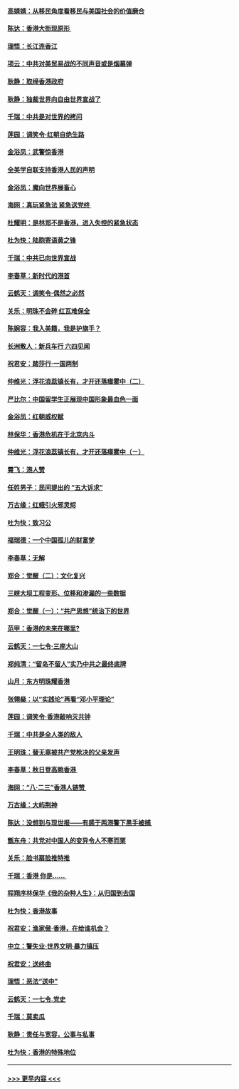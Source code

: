 #### [高婧婧：从移民角度看移民与美国社会的价值磨合](../pages/nsc993/n11495757.md?t=09031844) 
#### [陈达：香港大街现原形 ](../pages/nsc993/n11495441.md?t=09031844) 
#### [理悟：长江连香江](../pages/nsc993/n11495377.md?t=09031844) 
#### [项云：中共对美贸易战的不同声音或是烟幕弹](../pages/nsc993/n11494929.md?t=09031844) 
#### [耿静：取缔香港政府](../pages/nsc993/n11494218.md?t=09031844) 
#### [耿静：独裁世界向自由世界宣战了](../pages/nsc993/n11494190.md?t=09031844) 
#### [千瑞：中共是对世界的拷问](../pages/nsc993/n11493021.md?t=09031844) 
#### [莲园：调笑令‧红朝自绝生路](../pages/nsc993/n11493011.md?t=09031844) 
#### [金浴凤：武警惊香港](../pages/nsc993/n11492994.md?t=09031844) 
#### [全美学自联支持香港人民的声明](../pages/nsc993/n11492630.md?t=09031844) 
#### [金浴凤：魔向世界展畜心](../pages/nsc993/n11492599.md?t=09031844) 
#### [海网：真玩紧急法 紧急送党终 ](../pages/nsc993/n11492535.md?t=09031844) 
#### [杜耀明：是林郑不是香港，进入失控的紧急状态](../pages/nsc993/n11491420.md?t=09031844) 
#### [吐为快：陆胞寄语黄之锋](../pages/nsc993/n11491117.md?t=09031844) 
#### [千瑞：中共已向世界宣战](../pages/nsc993/n11490123.md?t=09031844) 
#### [李春草：新时代的港首](../pages/nsc993/n11489864.md?t=09031844) 
#### [云鹤天：调笑令·偶然之必然](../pages/nsc993/n11489701.md?t=09031844) 
#### [关乐：明珠不会碎 红瓦难保全](../pages/nsc993/n11489647.md?t=09031844) 
#### [陈婉容：我入美籍，我是护旗手？](../pages/nsc993/n11487908.md?t=09031844) 
#### [长洲散人：新兵车行 六四见闻](../pages/nsc993/n11487729.md?t=09031844) 
#### [祝君安：踏莎行‧一国两制](../pages/nsc993/n11487699.md?t=09031844) 
#### [仲维光：浮花浪蕊镇长有，才开还落瘴雾中（二）](../pages/nsc993/n11483286.md?t=09031844) 
#### [严比尔：中国留学生正展现中国形象最血色一面](../pages/nsc993/n11485145.md?t=09031844) 
#### [金浴凤：红朝威权赋](../pages/nsc993/n11485191.md?t=09031844) 
#### [林保华：香港危机在于北京内斗](../pages/nsc993/n11484593.md?t=09031844) 
#### [仲维光：浮花浪蕊镇长有，才开还落瘴雾中（ㄧ）](../pages/nsc993/n11483259.md?t=09031844) 
#### [霄飞：港人赞](../pages/nsc993/n11482957.md?t=09031844) 
#### [任姓男子：民间提出的 “五大诉求”](../pages/nsc993/n11482897.md?t=09031844) 
#### [万古缘：红蛾引火邪灵烬](../pages/nsc993/n11482886.md?t=09031844) 
#### [吐为快：致习公](../pages/nsc993/n11482867.md?t=09031844) 
#### [福瑞德：一个中国孤儿的财富梦](../pages/nsc993/n11482817.md?t=09031844) 
#### [李春草：无解](../pages/nsc993/n11482791.md?t=09031844) 
#### [郑合：觉醒（二）：文化复兴](../pages/nsc993/n11478025.md?t=09031844) 
#### [三峡大坝工程变形、位移和渗漏的一些数据](../pages/nsc993/n11478232.md?t=09031844) 
#### [郑合：觉醒（一）：“共产思想”统治下的世界](../pages/nsc993/n11477663.md?t=09031844) 
#### [范甲：香港的未来在哪里?](../pages/nsc993/n11477249.md?t=09031844) 
#### [云鹤天：一七令·三座大山](../pages/nsc993/n11477192.md?t=09031844) 
#### [郑纯清：“留岛不留人”实乃中共之最终底牌](../pages/nsc993/n11476160.md?t=09031844) 
#### [山月：东方明珠耀香港](../pages/nsc993/n11476077.md?t=09031844) 
#### [张翎燊：以“实践论”再看“邓小平理论”](../pages/nsc993/n11475733.md?t=09031844) 
#### [莲园：调笑令‧香港敲响灭共钟](../pages/nsc993/n11475723.md?t=09031844) 
#### [千瑞：中共是全人类的敌人](../pages/nsc993/n11475329.md?t=09031844) 
#### [王明珠：替无辜被共产党枪决的父亲发声](../pages/nsc993/n11474570.md?t=09031844) 
#### [李春草：秋日登高眺香港 ](../pages/nsc993/n11474491.md?t=09031844) 
#### [海网：“八·二三”香港人链赞 ](../pages/nsc993/n11474538.md?t=09031844) 
#### [万古缘：大屿荆神](../pages/nsc993/n11474401.md?t=09031844) 
#### [陈达：没想到与现世报——有感于两港警下黑手被捕 ](../pages/nsc993/n11472557.md?t=09031844) 
#### [甑东舟：共党对中国人的变异令人不寒而栗](../pages/nsc993/n11472496.md?t=09031844) 
#### [关乐：脸书扇脸推特推](../pages/nsc993/n11472488.md?t=09031844) 
#### [千瑞：香港  你是…… ](../pages/nsc993/n11472459.md?t=09031844) 
#### [程翔序林保华《我的杂种人生》：从归国到去国](../pages/nsc993/n11472369.md?t=09031844) 
#### [吐为快：香港故事](../pages/nsc993/n11471931.md?t=09031844) 
#### [祝君安：渔家傲‧香港，在给谁机会？](../pages/nsc993/n11469718.md?t=09031844) 
#### [中立：警失业‧世界文明‧暴力镇压](../pages/nsc993/n11467566.md?t=09031844) 
#### [祝君安：送终曲](../pages/nsc993/n11467546.md?t=09031844) 
#### [理悟：恶法“送中”](../pages/nsc993/n11467290.md?t=09031844) 
#### [云鹤天：一七令.党史](../pages/nsc993/n11464122.md?t=09031844) 
#### [千瑞：莫卖瓜](../pages/nsc993/n11463014.md?t=09031844) 
#### [耿静：责任与宽容，公事与私事](../pages/nsc993/n11462810.md?t=09031844) 
#### [吐为快：香港的特殊地位](../pages/nsc993/n11462562.md?t=09031844) 

----
#### [ >>> 更早内容 <<< ](../indexes/nsc993-earlier.md)
